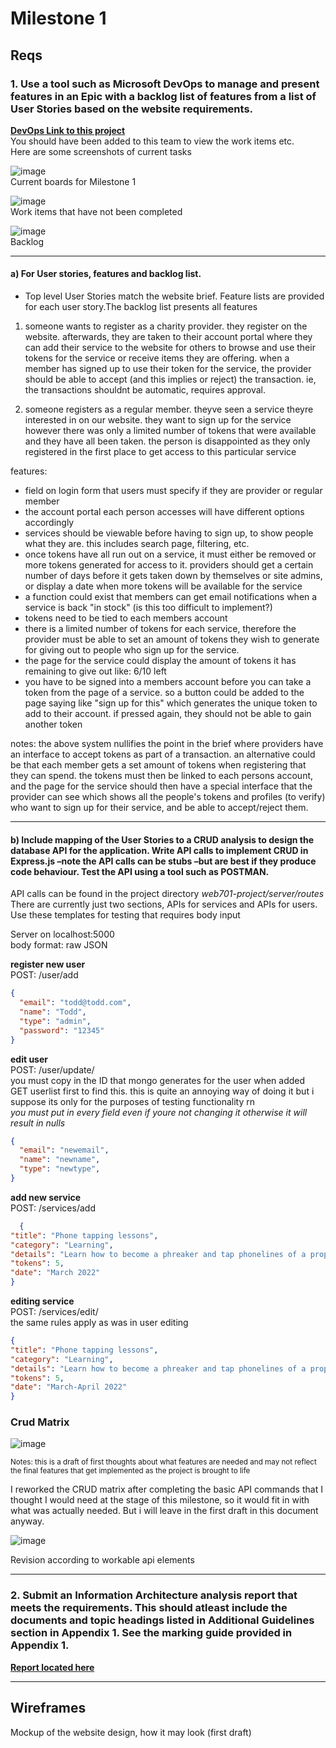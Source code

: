 # Milestone 1

## Reqs

### 1. Use a tool such as Microsoft DevOps to manage and present features in an Epic with a backlog list of features from a list of User Stories based on the website requirements.

[**DevOps Link to this project**](https://dev.azure.com/Celeste-Quinn/web701-project)  
You should have been added to this team to view the work items etc.  
Here are some screenshots of current tasks

![image](https://user-images.githubusercontent.com/16113944/159632111-a90eedf8-a105-4a1b-93ad-91db86dd2f61.png)  
Current boards for Milestone 1

![image](https://user-images.githubusercontent.com/16113944/159632382-73eeb487-2c1c-499d-8cf4-8ea70f22a558.png)  
Work items that have not been completed

![image](https://user-images.githubusercontent.com/16113944/159633074-e79da89d-3508-4879-8ba7-bb0faefe29fb.png)  
Backlog

---

#### a) For User stories, features and backlog list.

- Top level User Stories match the website brief. Feature lists are provided for each user story.The backlog list presents all features

1) someone wants to register as a charity provider. they register on the website. afterwards, they are taken to their account portal where they can add their service to the website for others to browse and use their tokens for the service or receive items they are offering.
when a member has signed up to use their token for the service, the provider should be able to accept (and this implies or reject) the transaction. ie, the transactions shouldnt be automatic, requires approval.

2) someone registers as a regular member. theyve seen a service theyre interested in on our website. they want to sign up for the service however there was only a limited number of tokens that were available and they have all been taken. the person is disappointed as they only registered in the first place to get access to this particular service

features:  
  -  field on login form that users must specify if they are provider or regular member
  -  the account portal each person accesses will have different options accordingly
   - services should be viewable before having to sign up, to show people what they are. this includes search page, filtering, etc.
   - once tokens have all run out on a service, it must either be removed or more tokens generated for access to it. providers should get a certain number of days before it gets taken down by themselves or site admins, or display a date when more tokens will be available for the service
   - a function could exist that members can get email notifications when a service is back "in stock" (is this too difficult to implement?)
   - tokens need to be tied to each members account
   - there is a limited number of tokens for each service, therefore the provider must be able to set an amount of tokens they wish to generate for giving out to people who sign up for the service.
   - the page for the service could display the amount of tokens it has remaining to give out like: 6/10 left
   - you have to be signed into a members account before you can take a token from the page of a service. so a button could be added to the page saying like "sign up for this" which generates the unique token to add to their account. if pressed again, they should not be able to gain another token

notes: the above system nullifies the point in the brief where providers have an interface to accept tokens as part of a transaction. an alternative could be that each member gets a set amount of tokens when registering that they can spend. the tokens must then be linked to each persons account, and the page for the service should then have a special interface that the provider can see which shows all the people's tokens and profiles (to verify) who want to sign up for their service, and be able to accept/reject them.

---

#### b) Include mapping of the User Stories to a CRUD analysis to design the database API for the application. Write API calls to implement CRUD in Express.js –note the API calls can be stubs –but are best if they produce code behaviour. Test the API using a tool such as POSTMAN.

API calls can be found in the project directory *web701-project/server/routes*  
There are currently just two sections, APIs for services and APIs for users. Use these templates for testing that requires body input

Server on localhost:5000  
body format: raw JSON

**register new user**  
POST: /user/add  

```json
{
  "email": "todd@todd.com",
  "name": "Todd",
  "type": "admin",
  "password": "12345"
}
```
    
**edit user**  
POST: /user/update/<id>  
you must copy in the ID that mongo generates for the user when added  
GET userlist first to find this. this is quite an annoying way of doing it but i suppose its only for the purposes of testing functionality rn  
*you must put in every field even if youre not changing it otherwise it will result in nulls*  

```json
{
  "email": "newemail",
  "name": "newname",
  "type": "newtype",
}
```

**add new service**  
POST: /services/add
  
```json
  {
"title": "Phone tapping lessons",
"category": "Learning",
"details": "Learn how to become a phreaker and tap phonelines of a property, useful for coordinated attacks disturbing government targets",
"tokens": 5,
"date": "March 2022"
}
```
    
**editing service**  
POST: /services/edit/<id>  
the same rules apply as was in user editing

```json
{
"title": "Phone tapping lessons",
"category": "Learning",
"details": "Learn how to become a phreaker and tap phonelines of a property, useful for coordinated attacks disturbing government targets",
"tokens": 5,
"date": "March-April 2022"
}
```

### Crud Matrix

![image](https://user-images.githubusercontent.com/16113944/158004141-68b053a6-8968-4602-9b0a-3805b0751441.png)

<sub>Notes: this is a draft of first thoughts about what features are needed and may not reflect the final features that get implemented as the project is brought to life</sub>

I reworked the CRUD matrix after completing the basic API commands that I thought I would need at the stage of this milestone, so it would fit in with what was actually needed. But i will leave in the first draft in this document anyway.

![image](https://user-images.githubusercontent.com/16113944/159631159-c81b7c4f-2a36-479b-9f69-34d6d5fd545b.png)

Revision according to workable api elements

---

### 2. Submit an Information Architecture analysis report that meets the requirements. This should atleast include the documents and topic headings listed in Additional Guidelines section in Appendix 1. See the marking guide provided in Appendix 1.
  
[**Report located here**](https://github.com/d3aths/web701-project/blob/master/info-analysis-report.md)

---
  
## Wireframes
  
Mockup of the website design, how it may look (first draft)
